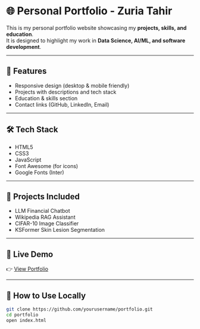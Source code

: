 # 🌐 Personal Portfolio - Zuria Tahir

This is my personal portfolio website showcasing my **projects, skills, and education**.  
It is designed to highlight my work in **Data Science, AI/ML, and software development**.

---

## 🚀 Features
- Responsive design (desktop & mobile friendly)
- Projects with descriptions and tech stack
- Education & skills section
- Contact links (GitHub, LinkedIn, Email)

---

## 🛠️ Tech Stack
- HTML5
- CSS3
- JavaScript
- Font Awesome (for icons)
- Google Fonts (Inter)

---

## 📂 Projects Included
- LLM Financial Chatbot  
- Wikipedia RAG Assistant  
- CIFAR-10 Image Classifier  
- KSFormer Skin Lesion Segmentation  

---

## 🔗 Live Demo
👉 [View Portfolio](https://yourusername.github.io/Portfolio/)  

---

## 📌 How to Use Locally
```bash
git clone https://github.com/yourusername/portfolio.git
cd portfolio
open index.html
